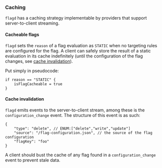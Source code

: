 ### Caching

`flagd` has a caching strategy implementable by providers that support server-to-client streaming.

#### Cacheable flags

`flagd` sets the `reason` of a flag evaluation as `STATIC` when no targeting rules are configured for the flag. A client can safely store the result of a static evaluation in its cache indefinitely (until the configuration of the flag changes, see [cache invalidation](#cache-invalidation)).

Put simply in pseudocode:

```
if reason == "STATIC" {
    isFlagCacheable = true
}
```

#### Cache invalidation

`flagd` emits events to the server-to-client stream, among these is the `configuration_change` event. The structure of this event is as such:

```
{
    "type": "delete", // ENUM:["delete","write","update"]
    "source": "/flag-configuration.json", // the source of the flag configuration
    "flagKey": "foo"
}
```

A client should bust the cache of any flag found in a `configuration_change` event to prevent stale data.
